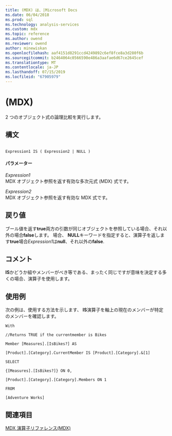 ```yaml
---
title: (MDX) は、|Microsoft Docs
ms.date: 06/04/2018
ms.prod: sql
ms.technology: analysis-services
ms.custom: mdx
ms.topic: reference
ms.author: owend
ms.reviewer: owend
author: minewiskan
ms.openlocfilehash: aaf4151d8291ccd4249892c6ef8fce8a3d280f6b
ms.sourcegitcommit: b2464064c0566590e486a3aafae6d67ce2645cef
ms.translationtype: MT
ms.contentlocale: ja-JP
ms.lasthandoff: 07/15/2019
ms.locfileid: "67905979"
---
```

# <a name="is-mdx"></a>(MDX)


  2 つのオブジェクト式の論理比較を実行します。  
  
## <a name="syntax"></a>構文  
  
```  
  
Expression1 IS ( Expression2 | NULL )  
```  
  
#### <a name="parameters"></a>パラメーター  
 *Expression1*  
 MDX オブジェクト参照を返す有効な多次元式 (MDX) 式です。  
  
 *Expression2*  
 MDX オブジェクト参照を返す有効な MDX 式です。  
  
## <a name="return-value"></a>戻り値  
 ブール値を返す**true**両方の引数が同じオブジェクトを参照している場合、それ以外の場合**false**します。 場合、 **NULL**キーワードを指定すると、演算子を返します**true**場合*Expression1*は**null**、それ以外の**false**.  
  
## <a name="remarks"></a>コメント  
 **IS**かどうか組やメンバーがべき等である、まったく同じですが意味を決定する多くの場合、演算子を使用します。  
  
## <a name="examples"></a>使用例  
 次の例は、使用する方法を示します、 **IS**演算子を軸上の現在のメンバーが特定のメンバーを確認します。  
  
 `With`  
  
 `//Returns TRUE if the currentmember is Bikes`  
  
 `Member [Measures].[IsBikes?] AS`  
  
 `[Product].[Category].CurrentMember IS [Product].[Category].&[1]`  
  
 `SELECT`  
  
 `{[Measures].[IsBikes?]} ON 0,`  
  
 `[Product].[Category].[Category].Members ON 1`  
  
 `FROM`  
  
 `[Adventure Works]`  
  
## <a name="see-also"></a>関連項目  
 [MDX 演算子リファレンス&#40;MDX&#41;](../mdx/mdx-operator-reference-mdx.md)  
  
  

